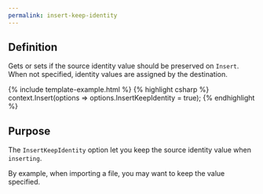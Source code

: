 ```yaml
---
permalink: insert-keep-identity
---
```


## Definition
Gets or sets if the source identity value should be preserved on `Insert`. When not specified, identity values are assigned by the destination.

{% include template-example.html %} 
{% highlight csharp %}
context.Insert(options => options.InsertKeepIdentity = true);
{% endhighlight %}

## Purpose
The `InsertKeepIdentity` option let you keep the source identity value when `inserting`.

By example, when importing a file, you may want to keep the value specified.
